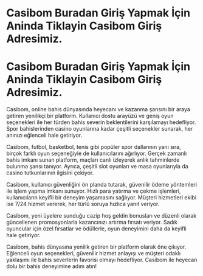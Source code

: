 # Casibom Buradan Giriş Yapmak İçin Aninda Tiklayin Casibom Giriş Adresimiz.

# Casibom Buradan Giriş Yapmak İçin Aninda Tiklayin Casibom Giriş Adresimiz.

Casibom, online bahis dünyasında heyecanı ve kazanma şansını bir araya getiren yenilikçi bir platform. Kullanıcı dostu arayüzü ve geniş oyun seçenekleri ile her türden bahis severin beklentilerini karşılamayı hedefliyor. Spor bahislerinden casino oyunlarına kadar çeşitli seçenekler sunarak, her anınızı eğlenceli hale getiriyor.

Casibom, futbol, basketbol, tenis gibi popüler spor dallarının yanı sıra, birçok farklı oyun seçeneğiyle de kullanıcılarını ağırlıyor. Gerçek zamanlı bahis imkanı sunan platform, maçları canlı izleyerek anlık tahminlerde bulunma şansı tanıyor. Ayrıca, çeşitli slot oyunları ve masa oyunlarıyla da casino tutkunlarının ilgisini çekiyor.

Casibom, kullanıcı güvenliğini ön planda tutarak, güvenilir ödeme yöntemleri ile işlem yapma imkanı sunuyor. Hızlı para yatırma ve çekme işlemleri, kullanıcıların keyifli bir deneyim yaşamasını sağlıyor. Müşteri hizmetleri ekibi ise 7/24 hizmet vererek, her türlü soruya hızlıca yanıt veriyor.

Casibom, yeni üyelere sunduğu cazip hoş geldin bonusları ve düzenli olarak güncellenen promosyonlarla kazancınızı artırma fırsatı veriyor. Sadık oyuncular için özel fırsatlar ve ödüllerle, oyun deneyimini daha da keyifli hale getiriyor.

Casibom, bahis dünyasına yenilik getiren bir platform olarak öne çıkıyor. Eğlenceli oyun seçenekleri, güvenilir hizmet anlayışı ve müşteri odaklı yaklaşımı ile bahis severlerin favorisi olmayı hedefliyor. Casibom ile heyecan dolu bir bahis deneyimine adım atın!
